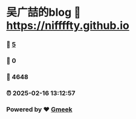 # 吴广喆的blog :link: https://niffffty.github.io 
### :page_facing_up: [5](https://niffffty.github.io/tag.html) 
### :speech_balloon: 0 
### :hibiscus: 4648 
### :alarm_clock: 2025-02-16 13:12:57 
### Powered by :heart: [Gmeek](https://github.com/Meekdai/Gmeek)
